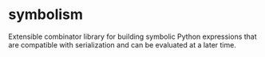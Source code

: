 # symbolism
Extensible combinator library for building symbolic Python expressions that are compatible with serialization and can be evaluated at a later time.
